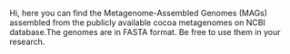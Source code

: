Hi, here you can find the Metagenome-Assembled Genomes (MAGs) assembled from the publicly available cocoa metagenomes on NCBI database.The genomes are in FASTA format. Be free to use them in your research.





